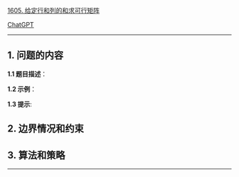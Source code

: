 [1605. 给定行和列的和求可行矩阵](https://leetcode.cn/problems/find-valid-matrix-given-row-and-column-sums)

[ChatGPT](chat.openai.com)

---

## 1. 问题的内容
**1.1 题目描述**：

**1.2 示例**：

**1.3 提示**:

## 2. 边界情况和约束


## 3. 算法和策略

---

